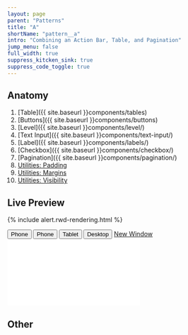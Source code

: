 ```yaml
---
layout: page
parent: "Patterns"
title: "A"
shortName: "pattern__a"
intro: "Combining an Action Bar, Table, and Pagination"
jump_menu: false
full_width: true
suppress_kitcken_sink: true
suppress_code_toggle: true
---
```


## Anatomy

1. [Table]({{ site.baseurl }}components/tables)
1. [Buttons]({{ site.baseurl }}components/buttons)
1. [Level]({{ site.baseurl }}components/level/)
1. [Text Input]({{ site.baseurl }}components/text-input/)
1. [Label]({{ site.baseurl }}components/labels/)
1. [Checkbox]({{ site.baseurl }}components/checkbox/)
1. [Pagination]({{ site.baseurl }}components/pagination/)
1. [Utilities: Padding](utilities/#padding)
1. [Utilities: Margins](utilities/#margins)
1. [Utilities: Visibility](utilities/#visibility)

## Live Preview

{% include alert.rwd-rendering.html %}

<div class="docs__rwd-demo-block">
  <div class="docs__rwd-embed-container">
    <span class="fsa-btn-group fsa-btn-group--small" role="group" data-component="">
      <button data-behavior="toggle-rwd-size" data-target="rwd-demo_a" data-size="phone" class="fsa-btn-group__item" aria-selected="true" type="button" title="Portrait">Phone <span class="docs__rwd-demo-icon docs__rwd-demo-icon--portrait"></span></button>
      <button data-behavior="toggle-rwd-size" data-target="rwd-demo_a" data-size="phone-big" class="fsa-btn-group__item" type="button" title="Landscape">Phone <span class="docs__rwd-demo-icon docs__rwd-demo-icon--landscape"></span></button>
      <button data-behavior="toggle-rwd-size" data-target="rwd-demo_a" data-size="tablet" class="fsa-btn-group__item" type="button">Tablet</button>
      <button data-behavior="toggle-rwd-size" data-target="rwd-demo_a" data-size="desktop" class="fsa-btn-group__item fsa-btn-group__item--active" type="button">Desktop</button>
      <a class="fsa-btn-group__item" href="{{ site.baseurl }}/demo/a.html" target="_blank" title="View in a New Window">New Window</a>
    </span>
    <div class="docs__rwd-embed docs__rwd-embed--desktop" id="rwd-demo_a">
      <iframe src="{{ site.baseurl }}/demo/a.html" class="docs__rwd-iframe" allowtransparency="true" frameborder="0" scrolling="yes" allowfullscreen="true"> </iframe>
    </div>
  </div>
</div>


## Other

<!-- ## Page Title paired with actions

**Build with:** Breadcrumb, Margin Utilities, Level, Buttons

<div class="fsa-breadcrumb">
  <nav class="fsa-breadcrumb__nav" aria-label="Breadcrumbs">
    <ol class="fsa-breadcrumb__list">
      <li class="fsa-breadcrumb__item">
        <a class="fsa-breadcrumb__link" href="link.html">Inspections</a>
      </li>
      <li class="fsa-breadcrumb__item" aria-current="page">
        <a class="fsa-breadcrumb__link" href="link.html">Inspection Detail</a>
      </li>
    </ol>
  </nav>
</div>
<div class="fsa-level@m fsa-level--justify-between">
  <h1 class="fsa-m--none">Inspection&nbsp;#9458</h1>
  <div class="fsa-level fsa-level--justify-between fsa-level--grow-auto">
    <span>
      <button class="fsa-btn fsa-btn--block fsa-btn--secondary" type="button">Edit</button>
    </span>
    <span>
      <button class="fsa-btn fsa-btn--block fsa-btn--primary" onclick="alert('.fsa-growl--success')" type="button">Start</button>
    </span>
  </div>
</div>
 -->
